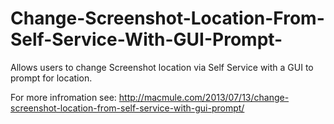 Change-Screenshot-Location-From-Self-Service-With-GUI-Prompt-
=============================================================

Allows users to change Screenshot location via Self Service with a GUI to prompt for location.

For more infromation see: http://macmule.com/2013/07/13/change-screenshot-location-from-self-service-with-gui-prompt/
